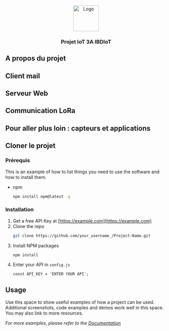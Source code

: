 <!-- PROJECT LOGO -->
<br />
<p align="center">
  <a href="https://github.com/cchanche/esp32iot">
    <img src="images/logo.png" alt="Logo" width="80" height="80">
  </a>

  <h3 align="center">Projet IoT 3A IBDIoT</h3>
</p>


## A propos du projet


## Client mail

## Serveur Web

## Communication LoRa

## Pour aller plus loin : capteurs et applications


## Cloner le projet

### Prérequis

This is an example of how to list things you need to use the software and how to install them.
* npm
  ```sh
  npm install npm@latest -g
  ```

### Installation

1. Get a free API Key at [https://example.com](https://example.com)
2. Clone the repo
   ```sh
   git clone https://github.com/your_username_/Project-Name.git
   ```
3. Install NPM packages
   ```sh
   npm install
   ```
4. Enter your API in `config.js`
   ```JS
   const API_KEY = 'ENTER YOUR API';
   ```



<!-- USAGE EXAMPLES -->
## Usage

Use this space to show useful examples of how a project can be used. Additional screenshots, code examples and demos work well in this space. You may also link to more resources.

_For more examples, please refer to the [Documentation](https://example.com)_
